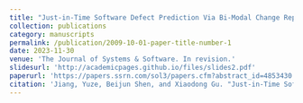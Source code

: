 ```yaml
---
title: "Just-in-Time Software Defect Prediction Via Bi-Modal Change Representation Learning"
collection: publications
category: manuscripts
permalink: /publication/2009-10-01-paper-title-number-1
date: 2023-11-30
venue: 'The Journal of Systems & Software. In revision.'
slidesurl: 'http://academicpages.github.io/files/slides2.pdf'
paperurl: 'https://papers.ssrn.com/sol3/papers.cfm?abstract_id=4853430'
citation: 'Jiang, Yuze, Beijun Shen, and Xiaodong Gu. "Just-in-Time Software Defect Prediction Via Bi-Modal Change Representation Learning." Available at SSRN 4853430.'
---
```

